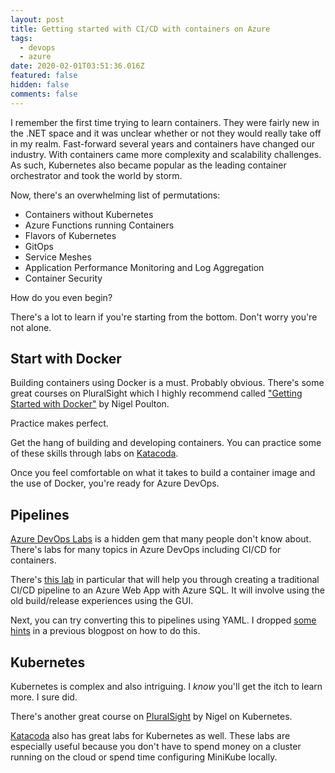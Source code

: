 ```yaml
---
layout: post
title: Getting started with CI/CD with containers on Azure
tags:
  - devops
  - azure
date: 2020-02-01T03:51:36.016Z
featured: false
hidden: false
comments: false
---
```

I remember the first time trying to learn containers. They were fairly new in the .NET space and it was unclear whether or not they would really take off in my realm. Fast-forward several years and containers have changed our industry. With containers came more complexity and scalability challenges. As such, Kubernetes also became popular as the leading container orchestrator and took the world by storm. 

<!--more--> 

Now, there's an overwhelming list of permutations: 

* Containers without Kubernetes
* Azure Functions running Containers
* Flavors of Kubernetes
* GitOps
* Service Meshes
* Application Performance Monitoring and Log Aggregation
* Container Security

How do you even begin?

There's a lot to learn if you're starting from the bottom. Don't worry you're not alone. 

## Start with Docker

Building containers using Docker is a must. Probably obvious. There's some great courses on PluralSight which I highly recommend called ["Getting Started with Docker"](https://app.pluralsight.com/library/courses/docker-getting-started/table-of-contents) by Nigel Poulton. 

Practice makes perfect.

Get the hang of building and developing containers. You can practice some of these skills through labs on [Katacoda](https://katacoda.com/courses/container-runtimes).

Once you feel comfortable on what it takes to build a container image and the use of Docker, you're ready for Azure DevOps. 

## Pipelines

[Azure DevOps Labs](https://www.azuredevopslabs.com/) is a hidden gem that many people don't know about. There's labs for many topics in Azure DevOps including CI/CD for containers. 

There's [this lab](https://www.azuredevopslabs.com/labs/vstsextend/docker/) in particular that will help you through creating a traditional CI/CD pipeline to an Azure Web App with Azure SQL. It will involve using the old build/release experiences using the GUI.

Next, you can try converting this to pipelines using YAML. I dropped [some hints](https://gaunacode.com/ci-cd-for-web-app-for-container) in a previous blogpost on how to do this.

## Kubernetes

Kubernetes is complex and also intriguing. I _know_ you'll get the itch to learn more. I sure did.

There's another great course on [PluralSight](https://app.pluralsight.com/library/courses/docker-kubernetes-big-picture/table-of-contents) by Nigel on Kubernetes.

[Katacoda](https://www.katacoda.com/courses/kubernetes) also has great labs for Kubernetes as well. These labs are especially useful because you don't have to spend money on a cluster running on the cloud or spend time configuring MiniKube locally.

